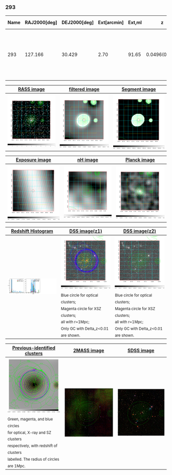 <div STYLE="page-break-after: always;"></div>

### 293

|Name|RAJ2000[deg]|DEJ2000[deg] |Ext[arcmin]| Ext,ml | z | z_src| C|GC(XSZ,Delta_z<0.01)| GC(OPT,Delta_z<0.01)|GC| R_sig[arcmin] | R500[arcmin] | R500[Mpc]| CRsig[c/s] | CR500[c/s] |L500[1E44 erg/s]|F500[1E-12 erg/s/cm^2]| M500[1E14 Msun]|Tx[keV]|Cnt_sig|Beta|Rc[arcmin]|Comment|Alias|
|---|---|---|---|---|---|------|---|--------|---------|----------|---|---|---|---|---|---|---|---|---|---|---|---|---|---|
|293| 127.166| 30.429| 2.70| 91.65| 0.0496(0.005)| z1, z_xsz| B| L03, MCXC, PSZ2, Tar, XB| A, N, W| A, F20, L03, MCXC, N, PSZ2, SPI, Tar, W, XB| 10.262| 12.946| 0.754| 0.315(0.037)| 0.329(0.039)| 0.338(0.021)| 5.808(0.369)| 1.28(0.04)| 2.53(0.05)| 118.6| 0.889(-0.112+0.079)| 5.653(-0.870+0.622)| -| k338|

|[RASS image](../image/293/293_img.pdf)|[filtered image](../image/293/293_fil.pdf)|[Segment image](../image/293/293_seg.pdf)|
|-------------------|--------------------|-------------------|
| <img src="../image/293/293_img.png" width="300">  | <img src="../image/293/293_fil.png" width="300">   | <img src="../image/293/293_seg.png" width="300">  |

|[Exposure image](../image/293/293_mex.pdf)| [nH image](../image/293/293_nh.pdf)| [Planck image](../image/293/293_p.pdf)|
|-------------------|--------------------|-------------------|
|<img src="../image/293/293_mex.png" width="300">   | <img src="../image/293/293_nh.png" width="300">    | <img src="../image/293/293_p.png" width="300"> |

|[Redshift Histogram](../image/293/293_zg.pdf) | [DSS image(z1)](../image/293/293_dss_z1.pdf)      |  [DSS image(z2)](../image/293/293_dss_z2.pdf)    |
|-------------------|--------------------|-------------------|
|<img src="../image/293/293_zg.png" width="300"> |<img src="../image/293/293_dss_z1.png" width="300"> <sub><br>Blue circle for optical clusters; <br>Magenta circle for XSZ clusters; <br>all with r=1Mpc; <br>Only GC with Delta_z<0.01 are shown. </sub>| <img src="../image/293/293_dss_z2.png" width="300"><sub><br>Blue circle for optical clusters; <br>Magenta circle for XSZ clusters; <br>all with r=1Mpc; <br>Only GC with Delta_z<0.01 are shown. </sub> |

|[Previous-identified clusters](../image/293/293_gc.pdf) | [2MASS image](../image/293/293_2mass.pdf)      |[SDSS image](../image/293/293_sdss.pdf)   |
|-------------------|-------------------|-------------------|
|<img src=../image/293/293_gc.png width="300"> <br><sub>Green, magenta, and blue circles <br>for optical, X-ray and SZ clusters <br>respectively, with redshift of clusters <br>labelled. The radius of circles <br>are 1Mpc.</sub>|<img src="../image/293/293_2mass.png" width="300">  | <img src="../image/293/293_sdss.png" width="300">  |




